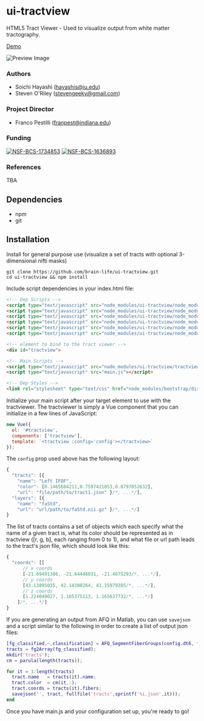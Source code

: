 # ui-tractview

HTML5 Tract Viewer - Used to visualize output from white matter tractography.

[Demo](https://brainlife.io/ui/tractview/demo.html) 

![Preview Image](https://raw.githubusercontent.com/brain-life/brainlife.github.io/master/images/ui-logos/tractview.png)

### Authors
- Soichi Hayashi (hayashis@iu.edu)
- Steven O'Riley (stevengeeky@gmail.com)

### Project Director
- Franco Pestilli (franpest@indiana.edu)

### Funding 
[![NSF-BCS-1734853](https://img.shields.io/badge/NSF_BCS-1734853-blue.svg)](https://nsf.gov/awardsearch/showAward?AWD_ID=1734853)
[![NSF-BCS-1636893](https://img.shields.io/badge/NSF_BCS-1636893-blue.svg)](https://nsf.gov/awardsearch/showAward?AWD_ID=1636893)

### References 

TBA

## Dependencies

* npm
* git

## Installation

Install for general purpose use (visualize a set of tracts with optional 3-dimensional nifti masks)

```
git clone https://github.com/brain-life/ui-tractview.git
cd ui-tractview && npm install
```

Include script dependencies in your index.html file:

```html
<!-- Dep Scripts -->
<script type="text/javascript" src="node_modules/ui-tractview/node_modules/three/build/three.min.js"></script>
<script type="text/javascript" src="node_modules/ui-tractview/node_modules/three/examples/js/loaders/VTKLoader.js"></script>
<script type="text/javascript" src="node_modules/ui-tractview/node_modules/bootstrap/dist/js/bootstrap.min.js"></script>
<script type="text/javascript" src="node_modules/ui-tractview/node_modules/panning-orbit-controls/dist/panning-orbit-controls.js"></script>
<script type="text/javascript" src="node_modules/ui-tractview/node_modules/pako/dist/pako_inflate.min.js"></script>
<script type="text/javascript" src="node_modules/ui-tractview/node_modules/vue/dist/vue.min.js"></script>

<!-- element to bind to the tract viewer -->
<div id="tractview">

<!-- Main Scripts -->
<script type="text/javascript" src="node_modules/ui-tractview/tractview.js"></script>
<script type="text/javascript" src="main.js"></script>

<!-- Dep Styles -->
<link rel="stylesheet" type="text/css" href="node_modules/bootstrap/dist/css/bootstrap.min.css" />
```

Initialize your main script after your target element to use with the tractviewer. The tractviewer is simply a Vue component that you can initialize in a few lines of JavaScript:

```javascript
new Vue({
  el: '#tractview',
  components: ['tractview'],
  template: `<tractview :config='config'></tractview>`
});
```

The `config` prop used above has the following layout:

```javascript
{
  "tracts": [{
    "name": "Left IFOF",
    "color": [0.1465684211,0.7597421053,0.6797052632],
    "url": "file/path/to/tract1.json" }/*, ...*/],
  "layers": [{
    "name": "faStd",
    "url": "url/path/to/faStd.nii.gz" }/*, ...*/]
}
```

The list of tracts contains a set of objects which each specify what the name of a given tract is, what its color should be represented as in tractview ([r, g, b], each ranging from 0 to 1), and what file or url path leads to the tract's json file, which should look like this:

```javascript
{
  "coords": [[
      // x coords
      [-21.69491386, -21.64446831, -21.4675293/*, ...*/],
      // y coords
      [43.13895035, 42.14380264, 41.15979385/*, ...*/],
      // z coords
      [1.224040627, 1.165375113, 1.165637732/*, ...*/]
    ]/*, ...*/]
}
```

If you are generating an output from AFQ in Matlab, you can use `savejson` and a script similar to the following in order to create a list of output json files:

```matlab
[fg_classified,~,classification] = AFQ_SegmentFiberGroups(config.dt6, fg, [], [], false);
tracts = fg2Array(fg_classified);
mkdir('tracts');
cm = parula(length(tracts));

for it = 1:length(tracts)
  tract.name   = tracts(it).name;
  tract.color  = cm(it,:);
  tract.coords = tracts(it).fibers;
  savejson('', tract, fullfile('tracts',sprintf('%i.json',it)));
end
```

Once you have main.js and your configuration set up, you're ready to go!
